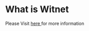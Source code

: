 # What is Witnet

Please Visit [here ](https://docs.witnet.io/smart-contracts/witnet-data-feeds/addresses/metis)for more information

